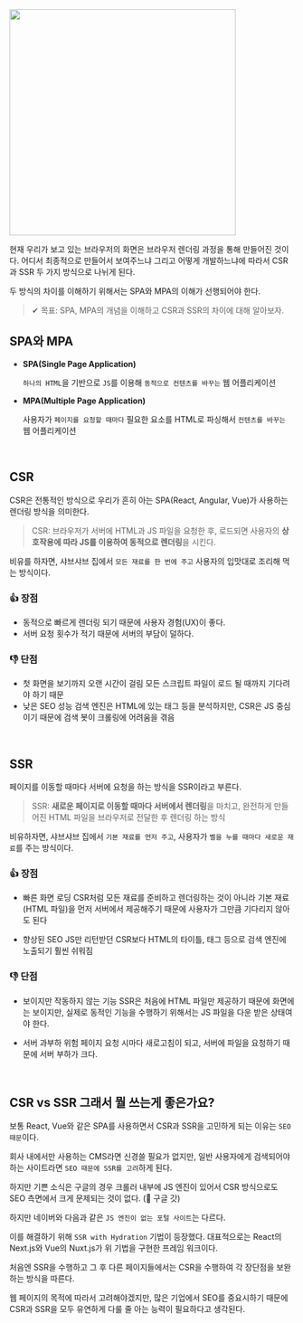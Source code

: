 <img width="400px" src="https://velog.velcdn.com/images/soopy368/post/e468ec93-a964-4a9e-85fa-7d3ba9a23d67/image.png" />

현재 우리가 보고 있는 브라우저의 화면은 브라우저 렌더링 과정을 통해 만들어진 것이다.
어디서 최종적으로 만들어서 보여주느냐 그리고 어떻게 개발하느냐에 따라서 CSR과 SSR 두 가지 방식으로 나뉘게 된다.

두 방식의 차이를 이해하기 위해서는 SPA와 MPA의 이해가 선행되어야 한다.

> ✔ 목표: SPA, MPA의 개념을 이해하고 CSR과 SSR의 차이에 대해 알아보자.

## SPA와 MPA

- **SPA(Single Page Application)**

  `하나의 HTML`을 기반으로 `JS`를 이용해 `동적으로 컨텐츠를 바꾸는` 웹 어플리케이션

- **MPA(Multiple Page Application)**

  사용자가 `페이지를 요청할 때마다` 필요한 요소를 HTML로 파싱해서 `컨텐츠를 바꾸는` 웹 어플리케이션

<br>

## CSR

CSR은 전통적인 방식으로 우리가 흔히 아는 SPA(React, Angular, Vue)가 사용하는 렌더링 방식을 의미한다.

> CSR: 브라우저가 서버에 HTML과 JS 파일을 요청한 후, 로드되면 사용자의 **상호작용에 따라 JS를 이용하여 동적으로 렌더링**을 시킨다.

비유를 하자면, 샤브샤브 집에서 `모든 재료를 한 번에 주고` 사용자의 입맛대로 조리해 먹는 방식이다.

### 👍 장점

- 동적으로 빠르게 렌더링 되기 때문에 사용자 경험(UX)이 좋다.
- 서버 요청 횟수가 적기 때문에 서버의 부담이 덜하다.

### 👎 단점

- 첫 화면을 보기까지 오랜 시간이 걸림
  모든 스크립트 파일이 로드 될 때까지 기다려야 하기 때문
- 낮은 SEO 성능
  검색 엔진은 HTML에 있는 태그 등을 분석하지만, CSR은 JS 중심이기 때문에 검색 봇이 크롤링에 어려움을 겪음

<br>

## SSR

페이지를 이동할 때마다 서버에 요청을 하는 방식을 SSR이라고 부른다.

> SSR: **새로운 페이지로 이동할 때마다 서버에서 렌더링**을 마치고, 완전하게 만들어진 HTML 파일을 브라우저로 전달한 후 렌더링 하는 방식

비유하자면, 샤브샤브 집에서 `기본 재료를 먼저 주고`, 사용자가 `벨을 누를 때마다 새로운 재료`를 주는 방식이다.

### 👍 장점

- 빠른 화면 로딩
  CSR처럼 모든 재료를 준비하고 렌더링하는 것이 아니라 기본 재료(HTML 파일)을 먼저 서버에서 제공해주기 때문에 사용자가 그만큼 기다리지 않아도 된다

- 향상된 SEO
  JS만 리턴받던 CSR보다 HTML의 타이틀, 태그 등으로 검색 엔진에 노출되기 훨씬 쉬워짐

### 👎 단점

- 보이지만 작동하지 않는 기능
  SSR은 처음에 HTML 파일만 제공하기 때문에 화면에는 보이지만, 실제로 동적인 기능을 수행하기 위해서는 JS 파일을 다운 받은 상태여야 한다.

- 서버 과부하 위험
  페이지 요청 시마다 새로고침이 되고, 서버에 파일을 요청하기 때문에 서버 부하가 크다.

<br>

## CSR vs SSR 그래서 뭘 쓰는게 좋은가요?

보통 React, Vue와 같은 SPA를 사용하면서 CSR과 SSR을 고민하게 되는 이유는 `SEO 때문`이다.

회사 내에서만 사용하는 CMS라면 신경쓸 필요가 없지만, 일반 사용자에게 검색되어야 하는 사이트라면 `SEO 때문에 SSR를 고려`하게 된다.

하지만 기쁜 소식은 구글의 경우 크롤러 내부에 JS 엔진이 있어서 CSR 방식으로도 SEO 측면에서 크게 문제되는 것이 없다. (👼 구글 갓)

하지만 네이버와 다음과 같은 `JS 엔진이 없는 포털 사이트`는 다르다.

이를 해결하기 위해 `SSR with Hydration` 기법이 등장했다. 대표적으로는 React의 Next.js와 Vue의 Nuxt.js가 위 기법을 구현한 프레임 워크이다.

처음엔 SSR을 수행하고 그 후 다른 페이지들에서는 CSR을 수행하여 각 장단점을 보완하는 방식을 따른다.

웹 페이지의 목적에 따라서 고려해야겠지만, 많은 기업에서 SEO를 중요시하기 때문에 CSR과 SSR을 모두 유연하게 다룰 줄 아는 능력이 필요하다고 생각된다.
